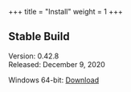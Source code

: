 +++
title = "Install"
weight = 1
+++

## Stable Build

Version: 0.42.8<br/>
Released: December 9, 2020

Windows 64-bit: [Download](/setup/BeefSetup_0_42_8.exe)
